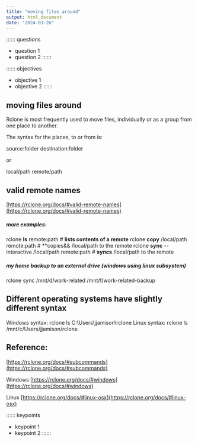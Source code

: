 ```yaml
---
title: "moving files around"
output: html_document
date: "2024-03-26"
---
```



:::::: questions
 - question 1
 - question 2
::::::

:::::: objectives
 - objective 1
 - objective 2
::::::

## moving files around

Rclone is most frequently used to move files, individually or as a group from one place to another.


The syntax for the places, to or from is:

source:folder     destination:folder   

or

local/path  remote/path

## valid remote names  
[https://rclone.org/docs/#valid-remote-names](https://rclone.org/docs/#valid-remote-names)


##### more examples:

rclone **ls** remote:path # **lists contents of a remote**
rclone **copy** /local/path remote:path # **copies&& /local/path to the remote
rclone **sync** --interactive /local/path remote:path # **syncs** /local/path to the remote


##### my home backup to an external drive (windows using linux subsystem)
rclone sync /mnt/d/work-related /mnt/f/work-related-backup


## Different operating systems have __slightly__ different syntax 

Windows syntax:   rclone ls C:\Users\jjamison\rclone
Linux syntax:  rclone ls /mnt/c/Users/jjamison/rclone


## Reference:
[https://rclone.org/docs/#subcommands](https://rclone.org/docs/#subcommands)

Windows [https://rclone.org/docs/#windows](https://rclone.org/docs/#windows)   

Linux  [https://rclone.org/docs/#linux-osx](https://rclone.org/docs/#linux-osx)

:::::: keypoints
 - keypoint 1
 - keypoint 2
::::::